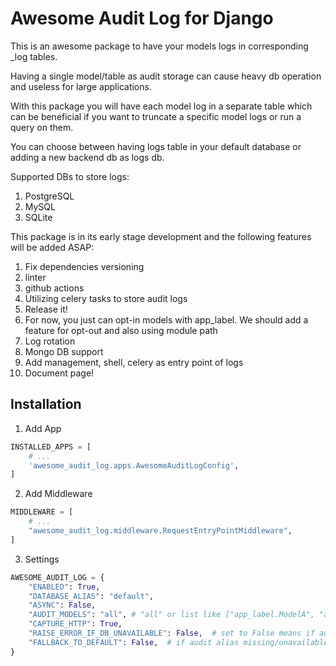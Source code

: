 # Awesome Audit Log for Django

This is an awesome package to have your models logs in corresponding _log tables.

Having a single model/table as audit storage can cause heavy db operation and useless for large applications.

With this package you will have each model log in a separate table which can be beneficial if you want to truncate a specific model logs or run a query on them.

You can choose between having logs table in your default database or adding a new backend db as logs db.

Supported DBs to store logs:
1. PostgreSQL
2. MySQL
3. SQLite

This package is in its early stage development and the following features will be added ASAP:
1. Fix dependencies versioning
2. linter
3. github actions
4. Utilizing celery tasks to store audit logs
5. Release it!
6. For now, you just can opt-in models with app_label. We should add a feature for opt-out and also using module path
7. Log rotation
8. Mongo DB support
9. Add management, shell, celery as entry point of logs
10. Document page!

## Installation

1. Add App
```python
INSTALLED_APPS = [
    # ...
    'awesome_audit_log.apps.AwesomeAuditLogConfig',
]
```
2. Add Middleware
```python
MIDDLEWARE = [
    # ...
    "awesome_audit_log.middleware.RequestEntryPointMiddleware",
]
```
3. Settings
```python
AWESOME_AUDIT_LOG = {
    "ENABLED": True,
    "DATABASE_ALIAS": "default",
    "ASYNC": False,
    "AUDIT_MODELS": "all", # "all" or list like ["app_label.ModelA", "app.ModelB"]
    "CAPTURE_HTTP": True,
    "RAISE_ERROR_IF_DB_UNAVAILABLE": False,  # set to False means if audit db is unavailable, silently skip logging (with a warning) instead of raising
    "FALLBACK_TO_DEFAULT": False,  # if audit alias missing/unavailable, use 'default' intentionally, this requires RAISE_ERROR_IF_DB_UNAVAILABLE is set to False
}
```